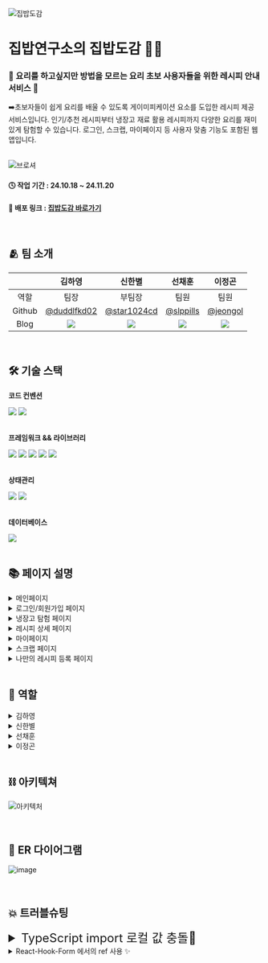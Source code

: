 ![집밥도감](https://github.com/user-attachments/assets/3db90d63-ebbd-498e-b3aa-fc0dfba54d3c)
<h1>집밥연구소의 집밥도감 📖🍳</h1>

### 💫 요리를 하고싶지만 방법을 모르는 요리 초보 사용자들을 위한 레시피 안내 서비스 💫<br/>
<div> ➡️초보자들이 쉽게 요리를 배울 수 있도록 게이미피케이션 요소를 도입한 레시피 제공 서비스입니다. 인기/추천 레시피부터 냉장고 재료 활용 레시피까지 다양한 요리를 재미있게 탐험할 수 있습니다. 로그인, 스크랩, 마이페이지 등 사용자 맞춤 기능도 포함된 웹앱입니다.</div> <br/>

![브로셔](https://github.com/user-attachments/assets/faf35f23-d2a2-4ba6-896e-b3cac49069a2)


#### 🕓 작업 기간 : 24.10.18 ~ 24.11.20
#### 🔗 배포 링크 : [집밥도감 바로가기](https://zipbob-dex.vercel.app/)
<br/>

## 🫂 팀 소개

| | 김하영 | 신한별 | 선채훈 | 이정곤 |
| :-------------: | :-------------: | :-------------: | :-------------: | :-------------: |
| 역할 | 팀장 | 부팀장 | 팀원 | 팀원 |
| Github | <a href=https://github.com/duddlfkd02> @duddlfkd02 </a> | <a href=https://github.com/star1024cd> @star1024cd </a> | <a href=https://github.com/slppills> @slppills </a> | <a href=https://github.com/jeongol> @jeongol </a> |
| Blog | <a href=https://velog.io/@duddlfkd02> <img src="https://img.shields.io/badge/Velog-20C997?style=for-the-badge&logo=Velog&logoColor=white&link=https://velog.io/@rooftop7788"> </a> | <a href=https://velog.io/@star1024> <img src="https://img.shields.io/badge/Velog-20C997?style=for-the-badge&logo=Velog&logoColor=white&link=https://velog.io/@hbeom00"> </a> | <a href=https://velog.io/@slppills> <img src="https://img.shields.io/badge/Velog-20C997?style=for-the-badge&logo=Velog&logoColor=white&link=https://velog.io/@slppills"> </a> | <a href=https://velog.io/@jgoncode/posts> <img src="https://img.shields.io/badge/Velog-20C997?style=for-the-badge&logo=Velog&logoColor=white&link=https://velog.io/@rooftop7788"> </a> |
<br/>

## 🛠️ 기술 스택
**코드 컨벤션**
<div>
<img src="https://img.shields.io/badge/Prettier-F7B93E?style=for-the-badge&logo=Prettier&logoColor=white">
<img src="https://img.shields.io/badge/Eslint-4B32C3?style=for-the-badge&logo=Eslint&logoColor=white">
</div>
<br/>

**프레임워크 && 라이브러리**
<div>
<img src="https://img.shields.io/badge/Next.js-000000?style=for-the-badge&logo=Next.js&logoColor=white">
<img src="https://img.shields.io/badge/TypeScript-007ACC?style=for-the-badge&logo=typescript&logoColor=white">
<img src="https://img.shields.io/badge/Tailwind CSS-06B6D4?style=for-the-badge&logo=Tailwind CSS&logoColor=white">
 <img src="https://img.shields.io/badge/React Hook Form-EC5990?style=for-the-badge&logo=React-Hook-Form&logoColor=white">
<img src="https://img.shields.io/badge/Zod-3E67B1?style=for-the-badge&logo=zod&logoColor=white">
</div>
<br/>

**상태관리**
<div>
<img src="https://img.shields.io/badge/zustand-orange?style=for-the-badge&logo=zustand&logoColor=white">
 <img src="https://img.shields.io/badge/Tanstack Query-FF4154?style=for-the-badge&logo=ReactQuery&logoColor=white">
</div>
<br/>

**데이터베이스**
<div><img src="https://img.shields.io/badge/Supabase-black?style=for-the-badge&logo=supabase&logoColor=3ECF8E"></div>
<br/>

## 📚 페이지 설명
<details>
<summary>메인페이지</summary>
 
 ![메인페이지](https://github.com/user-attachments/assets/f40b64ff-619b-49ec-a4f8-2e91ea206bd6)
</details>

<details>
<summary>로그인/회원가입 페이지</summary>
 
 ![로그인/회원가입 페이지](https://github.com/user-attachments/assets/6a1e6698-3ce9-4a73-a6a3-2667bc9f2222)
</details>

<details>
<summary>냉장고 탐험 페이지</summary>
 
 ![냉장고 탐험 페이지](https://github.com/user-attachments/assets/e01edba3-3ab9-468a-a305-721d65044c16)
</details>

<details>
<summary>레시피 상세 페이지</summary>
 
![레시피 상세 페이지](https://github.com/user-attachments/assets/ff3f57a8-3ace-49bd-a567-38abbefd716f)
</details>

<details>
<summary>마이페이지</summary>
 
 ![마이페이지](https://github.com/user-attachments/assets/a05acda0-d8f6-4d37-9e79-d52ffafb9913)
</details>

<details>
<summary>스크랩 페이지</summary>
 
![스크랩 페이지](https://github.com/user-attachments/assets/5d57d330-845a-4b1f-b817-fbaa6270d7ae)
</details>

<details>
<summary>나만의 레시피 등록 페이지</summary>
 
 ![나만의 레시피 등록 페이지](https://github.com/user-attachments/assets/c247db01-8a43-4fe2-9c8c-9cf71951cd49)
</details>
<br/>

## 🔎 역할
<details>
<summary>김하영</summary>
 
 - 마이페이지, 스크랩 페이지
   - 자신이 쓴 글이나 댓글을 달았던 레시피 확인
   - 레시피를 스크랩버튼을 눌러 저장할 수 있음
</details>

<details>
<summary>신한별</summary>
 
 - 레시피 작성 페이지, 상세페이지, 좋아요 기능 
   - 레시피 작성 페이지에서 자신만의 레시피를 등록할 수 있음
   - 상세페이지에서 레시피 상세 내용과 댓글을 확인/등록할 수 있음
</details>

<details>
<summary>선채훈</summary>
 
 - 로그인/회원가입 페이지, 메인페이지
   - supabase를 이용한 소셜로그인, 일반로그인 기능
   - 메인페이지(헤더, 푸터) 제작
</details>

<details>
<summary>이정곤</summary>
 
 - 검색 결과 페이지, 냉장고 탐험 페이지
   - 레시피 메뉴나 재료 검색 기능
   - 있는 재료와 없는 재료를 검색해서 레시피 찾기 기능
</details>
<br/>

## ⛓️ 아키텍쳐
![아키텍처](https://github.com/user-attachments/assets/e7165c68-afb3-46e9-8da2-cdd6cbdd2815)

<br/>

## 🔐 ER 다이어그램
![image](https://github.com/user-attachments/assets/7bc0c5d5-a1eb-41bd-9fbb-7c6d252af075)

<br/>

## 💥 트러블슈팅
<details>
<summary style="font-size: 1.5rem;">TypeScript import 로컬 값 충돌🍥</summary>
 
### 원인찾기 👩🏻‍💻

평소처럼 타입스크립트를 별도 파일애 정리하고 `import` 해서 사용하려고 했는데 다음과 같은 에러 화면이 나왔다.

<img width="842" alt="스크린샷 2024-11-10 오후 5 22 23" src="https://github.com/user-attachments/assets/b0615909-33a1-4122-934d-c3f8c6714b8c">

```jsx
// UserCommment 컴포넌트
import type { UserComment } from "@/types/MyPage";

// MyPage.ts (타입스크립트 모음)
export interface UserComment {
  post_id: string;
  comment: string;
  created_at: string;
  recipe?: {
    recipe_title: string;
    recipe_img_done: string;
    recipe_level: string;
  } | null;
}

export interface UserPost {
  post_id: string;
  recipe_title: string;
  recipe_img_done: string;
  recipe_level: string;
  user: {
    user_id: string;
    user_nickname: string;
    user_img: string;
    user_introduce: string;
    user_rank: number;
  };
}

```

### isolatedModules 옵션이 뭘까? 🤔

구글링 결과 이는 `compilerOptions` 중 하나로 관련된 옵션은 정말 많았다.

### **💡compilerOptions** ?

만들어진 타입스크립트의 코드를 자바스크립트로 변환하기 위해 작성하는 옵션

이것 중에서 내가 만난 에러는 기본 옵션 중 "`isolatedModules`" 이었고 이는 **각 파일을 별도 모듈로 변환**하는 옵션이다. 

```jsx
"isolatedModules": true, /* 각 파일을 별도 모듈로 변환 ('ts.transpileModule'과 유사) */
```

이 옵션이 활성화 된 경우, 가져온 타입을 일반 `import` 가 아니라 `“형식 전용 가져오기”` 를 사용해야 한다는 것을 의미한다.

`true`로 설정되어 있다면 **타입스크립트는 모든 import 문을 모듈로 취급**하기 때문에 실제 값이 아닌 “타입만을 가져오려는 경우” 이런 오류가 발생할 수 있다.

### 문제해결 ✅

따라서 이 오류를 해결하려면 **형식 전용 가져오기**를 사용하여 명시해주면 된다.
```jsx
// 일반 import 대신 type 전용 import 사용
import type { UserComment} from "@/types/MyPage";
```
</details>

<details>
<summary>React-Hook-Form 에서의 ref 사용 ✨</summary>
 
### 원인찾기 👩🏻‍💻

![image](https://github.com/user-attachments/assets/3710a373-6095-4ad1-8e24-aa83e7c375f9)

`React-hook-form`을 쓰던 중, ref를 써야할 일이 생겨서 ref를 썼으나 ‘*ref가 두 번 이상 지정되어 이 사용량을 덮어씁니다.’* 라는 에러가 발생했다. `React-hook-form` 에서는 register 내에서 자체적으로 ref 기능을 제공하고 있었기 때문에 ref를 register 밖에 따로 작성하면 발생하는 에러였다. (*참고 : https://react-hook-form.com/docs/useform/register)

![image (1)](https://github.com/user-attachments/assets/e991ee5a-8f8f-4b61-a650-a412cfb18141)

![image (2)](https://github.com/user-attachments/assets/17b3db19-4b21-4f77-a967-1aac89ea8e8a)

ref를 사용하기 위해 register 내에 넣어주었으나, register를 사용하고 있음에도 ‘register를 찾을 수 없다’는 에러가 발생했다. `React-hook-form`을 컴포넌트로 분리하면서 **`useFormContext`** 를 사용했고 이 과정에서 register를 method를 통해 불러오며 발생한 에러였다. (*참고 : https://react-hook-form.com/docs/useformcontext) 

### 문제해결 ✅

![image (3)](https://github.com/user-attachments/assets/0ab84335-7023-489f-bbd5-4cc56a79100a)

```jsx
// 아래 형식으로 쓰던 것을 
const {ref, …rest} = **register**(”recipeDoneImg”) 

// 바꿔서 써줬더니 에러가 해결되었다.
const {ref, …rest} = **methods.register**(”recipeDoneImg”) 
```
</details>
